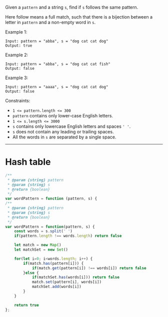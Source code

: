 Given a `pattern` and a string `s`, find if `s` follows the same pattern.

Here follow means a full match, such that there is a bijection between a letter in `pattern` and a non-empty word in `s`.

Example 1:

```
Input: pattern = "abba", s = "dog cat cat dog"
Output: true
```

Example 2:

```
Input: pattern = "abba", s = "dog cat cat fish"
Output: false
```

Example 3:

```
Input: pattern = "aaaa", s = "dog cat cat dog"
Output: false
```

Constraints:

-   `1 <= pattern.length <= 300`
-   `pattern` contains only lower-case English letters.
-   `1 <= s.length <= 3000`
-   `s` contains only lowercase English letters and spaces `' '`.
-   `s` does not contain any leading or trailing spaces.
-   All the words in `s` are separated by a single space.

---

# Hash table

```js
/**
 * @param {string} pattern
 * @param {string} s
 * @return {boolean}
 */
var wordPattern = function (pattern, s) {
/**
 * @param {string} pattern
 * @param {string} s
 * @return {boolean}
 */
var wordPattern = function(pattern, s) {
    const words = s.split(' ')
    if(pattern.length !== words.length) return false

    let match = new Map()
    let matchSet = new Set()

    for(let i=0; i<words.length; i++) {
        if(match.has(pattern[i])) {
            if(match.get(pattern[i]) !== words[i]) return false
        }else {
            if(matchSet.has(words[i])) return false
            match.set(pattern[i], words[i])
            matchSet.add(words[i])
        }
    }

    return true
};
```
